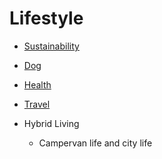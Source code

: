 # Lifestyle

- [Sustainability](./sustainability.md)
- [Dog](./dog.md)
- [Health](../health/health.md)
- [Travel](../travel/travel.md)

- Hybrid Living
  - Campervan life and city life
